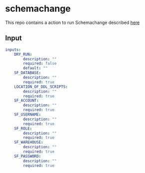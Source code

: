 # schemachange

This repo contains a action to run Schemachange described [here](https://github.com/Snowflake-Labs/schemachange)

## Input

```yaml
inputs:
    DRY_RUN:
        description: ""
        required: false
        default: ""
    SF_DATABASE:
        description: ""
        required: true
    LOCATION_OF_DDL_SCRIPTS:
        description: ""
        required: true
    SF_ACCOUNT:
        description: ""
        required: true
    SF_USERNAME:
        description: ""
        required: true
    SF_ROLE:
        description: ""
        required: true
    SF_WAREHOUSE:
        description: ""
        required: true
    SF_PASSWORD:
        description: ""
        required: true
```
